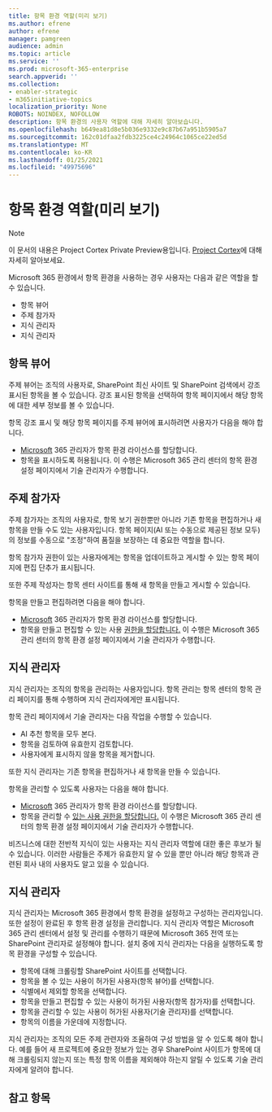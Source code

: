 ```yaml
---
title: 항목 환경 역할(미리 보기)
ms.author: efrene
author: efrene
manager: pamgreen
audience: admin
ms.topic: article
ms.service: ''
ms.prod: microsoft-365-enterprise
search.appverid: ''
ms.collection:
- enabler-strategic
- m365initiative-topics
localization_priority: None
ROBOTS: NOINDEX, NOFOLLOW
description: 항목 환경의 사용자 역할에 대해 자세히 알아보습니다.
ms.openlocfilehash: b649ea81d8e5b036e9332e9c87b67a951b5905a7
ms.sourcegitcommit: 162c01dfaa2fdb3225ce4c24964c1065ce22ed5d
ms.translationtype: MT
ms.contentlocale: ko-KR
ms.lasthandoff: 01/25/2021
ms.locfileid: "49975696"
---
```

# <a name="topic-experiences-roles-preview"></a>항목 환경 역할(미리 보기)

> [!Note] 
> 이 문서의 내용은 Project Cortex Private Preview용입니다. [Project Cortex](https://aka.ms/projectcortex)에 대해 자세히 알아보세요.


Microsoft 365 환경에서 항목 환경을 사용하는 경우 사용자는 다음과 같은 역할을 할 수 있습니다.
-   항목 뷰어
-   주제 참가자
-   지식 관리자
-   지식 관리자

## <a name="topic-viewer"></a>항목 뷰어

주제 뷰어는 조직의 사용자로, SharePoint 최신 사이트 및 SharePoint 검색에서 강조 표시된 항목을 볼 수 있습니다. 강조 표시된 항목을 선택하여 항목 페이지에서 해당 항목에 대한 세부 정보를 볼 수 있습니다. 

항목 강조 표시 및 해당 항목 페이지를 주제 뷰어에 표시하려면 사용자가 다음을 해야 합니다.
-   [Microsoft](https://docs.microsoft.com/microsoft-365/knowledge/set-up-topic-experiences#assign-licenses) 365 관리자가 항목 환경 라이선스를 할당합니다.
-   항목을 표시하도록 허용됩니다. 이 수행은 Microsoft 365 관리 센터의 항목 환경 설정 페이지에서 기술 관리자가 수행합니다.


## <a name="topic-contributors"></a>주제 참가자

주제 참가자는 조직의 사용자로, 항목 보기 권한뿐만 아니라 기존 항목을 편집하거나 새 항목을 만들 수도 있는 사용자입니다. 항목 페이지(AI 또는 수동으로 제공된 정보 모두)의 정보를 수동으로 "조정"하여 품질을 보장하는 데 중요한 역할을 합니다.

항목 참가자 권한이 있는 사용자에게는  항목을 업데이트하고 게시할 수 있는 항목 페이지에 편집 단추가 표시됩니다.

또한 주제 작성자는 항목 센터 사이트를 통해 새 항목을 만들고 게시할 수 있습니다.

항목을 만들고 편집하려면 다음을 해야 합니다.

-   [Microsoft](https://docs.microsoft.com/microsoft-365/knowledge/set-up-topic-experiences#assign-licenses) 365 관리자가 항목 환경 라이선스를 할당합니다.
-   항목을 만들고 편집할 수 있는 사용 [권한을 할당합니다.](https://docs.microsoft.com/microsoft-365/knowledge/topic-experiences-user-permissions#change-who-has-permissions-to-do-tasks-on-the-topic-center) 이 수행은 Microsoft 365 관리 센터의 항목 환경 설정 페이지에서 기술 관리자가 수행합니다.

## <a name="knowledge-managers"></a>지식 관리자

지식 관리자는 조직의 항목을 관리하는 사용자입니다.  항목 관리는 항목 센터의 항목 관리 페이지를 통해 수행하며 지식 관리자에게만 표시됩니다.

항목 관리 페이지에서 기술 관리자는 다음 작업을 수행할 수 있습니다.
-   AI 추천 항목을 모두 본다.
-   항목을 검토하여 유효한지 검토합니다.
-   사용자에게 표시하지 않을 항목을 제거합니다.


또한 지식 관리자는 기존 항목을 편집하거나 새 항목을 만들 수 있습니다.

항목을 관리할 수 있도록 사용자는 다음을 해야 합니다.
-   [Microsoft](https://docs.microsoft.com/microsoft-365/knowledge/set-up-topic-experiences#assign-licenses) 365 관리자가 항목 환경 라이선스를 할당합니다.
-   항목을 관리할 수 [있는 사용 권한을 할당합니다.](https://docs.microsoft.com/microsoft-365/knowledge/topic-experiences-user-permissions#change-who-has-permissions-to-do-tasks-on-the-topic-center) 이 수행은 Microsoft 365 관리 센터의 항목 환경 설정 페이지에서 기술 관리자가 수행합니다.

비즈니스에 대한 전반적 지식이 있는 사용자는 지식 관리자 역할에 대한 좋은 후보가 될 수 있습니다. 이러한 사람들은 주제가 유효한지 알 수 있을 뿐만 아니라 해당 항목과 관련된 회사 내의 사용자도 알고 있을 수 있습니다.


## <a name="knowledge-admins"></a>지식 관리자

지식 관리자는 Microsoft 365 환경에서 항목 환경을 설정하고 구성하는 관리자입니다. 또한 설정이 완료된 후 항목 환경 설정을 관리합니다. 지식 관리자 역할은 Microsoft 365 관리 센터에서 설정 및 관리를 수행하기 때문에 Microsoft 365 전역 또는 SharePoint 관리자로 설정해야 합니다.
설치 중에 지식 관리자는 다음을 실행하도록 항목 환경을 구성할 수 있습니다.

-   항목에 대해 크롤링할 SharePoint 사이트를 선택합니다.
-   항목을 볼 수 있는 사용이 허가된 사용자(항목 뷰어)를 선택합니다.
-   식별에서 제외할 항목을 선택합니다.
-   항목을 만들고 편집할 수 있는 사용이 허가된 사용자(항목 참가자)를 선택합니다.
-   항목을 관리할 수 있는 사용이 허가된 사용자(기술 관리자)를 선택합니다.
-   항목의 이름을 가운데에 지정합니다.

지식 관리자는 조직의 모든 주제 관련자와 조율하여 구성 방법을 알 수 있도록 해야 합니다. 예를 들어 새 프로젝트에 중요한 정보가 있는 경우 SharePoint 사이트가 항목에 대해 크롤링되지 않는지 또는 특정 항목 이름을 제외해야 하는지 알릴 수 있도록 기술 관리자에게 알려야 합니다.


## <a name="see-also"></a>참고 항목

